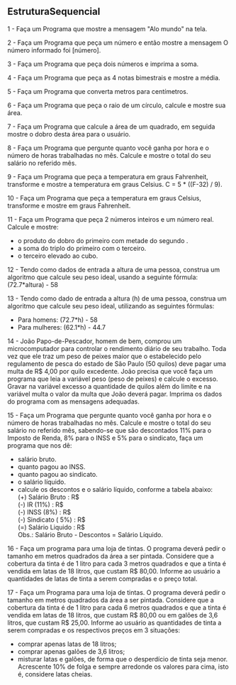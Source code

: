 ## EstruturaSequencial

1 - Faça um Programa que mostre a mensagem "Alo mundo" na tela.

2 - Faça um Programa que peça um número e então mostre a mensagem O número informado foi [número].

3 - Faça um Programa que peça dois números e imprima a soma.

4 - Faça um Programa que peça as 4 notas bimestrais e mostre a média.

5 - Faça um Programa que converta metros para centímetros.

6 - Faça um Programa que peça o raio de um círculo, calcule e mostre sua área.

7 - Faça um Programa que calcule a área de um quadrado, em seguida mostre o dobro desta área para o usuário.

8 - Faça um Programa que pergunte quanto você ganha por hora e o número de horas trabalhadas no mês. Calcule e mostre o total do seu salário no referido mês.

9 - Faça um Programa que peça a temperatura em graus Fahrenheit, transforme e mostre a temperatura em graus Celsius.  C = 5 * ((F-32) / 9).

10 - Faça um Programa que peça a temperatura em graus Celsius, transforme e mostre em graus Fahrenheit.

11 - Faça um Programa que peça 2 números inteiros e um número real. Calcule e mostre:
- o produto do dobro do primeiro com metade do segundo .
- a soma do triplo do primeiro com o terceiro.
- o terceiro elevado ao cubo.

12 - Tendo como dados de entrada a altura de uma pessoa, construa um algoritmo que calcule seu peso ideal, usando a seguinte fórmula: (72.7*altura) - 58

13 - Tendo como dado de entrada a altura (h) de uma pessoa, construa um algoritmo que calcule seu peso ideal, utilizando as seguintes fórmulas:
- Para homens: (72.7*h) - 58
- Para mulheres: (62.1*h) - 44.7

14 - João Papo-de-Pescador, homem de bem, comprou um microcomputador para controlar o rendimento diário de seu trabalho. Toda vez que ele traz um peso de peixes maior que o estabelecido pelo regulamento de pesca do estado de São Paulo (50 quilos) deve pagar uma multa de R$ 4,00 por quilo excedente. João precisa que você faça um programa que leia a variável peso (peso de peixes) e calcule o excesso. Gravar na variável excesso a quantidade de quilos além do limite e na variável multa o valor da multa que João deverá pagar. Imprima os dados do programa com as mensagens adequadas.

15 - Faça um Programa que pergunte quanto você ganha por hora e o número de horas trabalhadas no mês. Calcule e mostre o total do seu salário no referido mês, sabendo-se que são descontados 11% para o Imposto de Renda, 8% para o INSS e 5% para o sindicato, faça um programa que nos dê:
- salário bruto.
- quanto pagou ao INSS.
- quanto pagou ao sindicato.
- o salário líquido.
- calcule os descontos e o salário líquido, conforme a tabela abaixo:  
  (+) Salário Bruto : R$  
  (-) IR (11%) : R$  
  (-) INSS (8%) : R$  
  (-) Sindicato ( 5%) : R$  
  (=) Salário Liquido : R$  
 Obs.: Salário Bruto - Descontos = Salário Líquido.

16 - Faça um programa para uma loja de tintas. O programa deverá pedir o tamanho em metros quadrados da área a ser pintada. Considere que a cobertura da tinta é de 1 litro para cada 3 metros quadrados e que a tinta é vendida em latas de 18 litros, que custam R$ 80,00. Informe ao usuário a quantidades de latas de tinta a serem compradas e o preço total.

17 - Faça um Programa para uma loja de tintas. O programa deverá pedir o tamanho em metros quadrados da área a ser pintada. Considere que a cobertura da tinta é de 1 litro para cada 6 metros quadrados e que a tinta é vendida em latas de 18 litros, que custam R$ 80,00 ou em galões de 3,6 litros, que custam R$ 25,00. Informe ao usuário as quantidades de tinta a serem compradas e os respectivos preços em 3 situações:
- comprar apenas latas de 18 litros;
- comprar apenas galões de 3,6 litros;
- misturar latas e galões, de forma que o desperdício de tinta seja menor. Acrescente 10% de folga e sempre arredonde os valores para cima, isto é, considere latas cheias. 